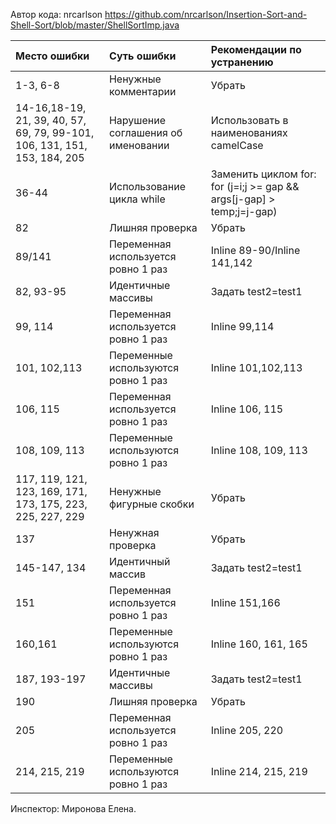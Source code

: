 Автор кода: nrcarlson
https://github.com/nrcarlson/Insertion-Sort-and-Shell-Sort/blob/master/ShellSortImp.java

|Место ошибки|Суть ошибки|Рекомендации по устранению|
|:-|:-|:-|
|1-3, 6-8|Ненужные комментарии|Убрать|
|14-16,18-19, 21, 39, 40, 57, 69, 79, 99-101, 106, 131, 151, 153, 184, 205|Нарушение соглашения об именовании|Использовать в наименованиях camelCase|
|36-44|Использование цикла while |Заменить циклом for: for (j=i;j >= gap && args[j-gap] > temp;j=j-gap)|
|82|Лишняя проверка|Убрать|
|89/141|Переменная используется ровно 1 раз|Inline 89-90/Inline 141,142|
|82, 93-95|Идентичные массивы|Задать test2=test1|
|99, 114|Переменная используется ровно 1 раз|Inline 99,114|
|101, 102,113|Переменные используются ровно 1 раз|Inline 101,102,113|
|106, 115|Переменная используется ровно 1 раз|Inline 106, 115|
|108, 109, 113|Переменные используются ровно 1 раз|Inline 108, 109, 113|
|117, 119, 121, 123, 169, 171, 173, 175, 223, 225, 227, 229|Ненужные фигурные скобки|Убрать|
|137|Ненужная проверка|Убрать|
|145-147, 134|Идентичный массив|Задать test2=test1|
|151|Переменная используется ровно 1 раз|Inline 151,166|
|160,161|Переменные используются ровно 1 раз|Inline 160, 161, 165|
|187, 193-197|Идентичные массивы|Задать test2=test1|
|190|Лишняя проверка|Убрать|
|205|Переменная используется ровно 1 раз|Inline 205, 220|
|214, 215, 219|Переменные используются ровно 1 раз|Inline 214, 215, 219|

Инспектор: Миронова Елена.
